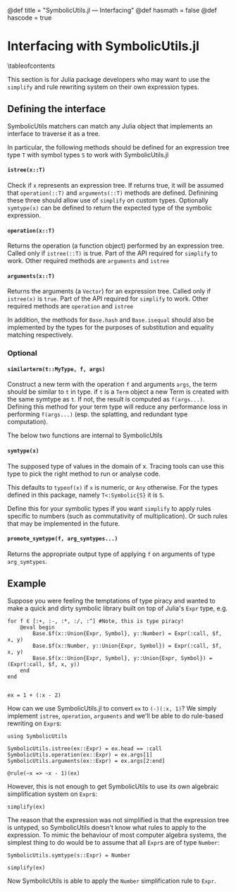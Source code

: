 @def title = "SymbolicUtils.jl — Interfacing"
@def hasmath = false
@def hascode = true
<!-- Note: by default hasmath == true and hascode == false. You can change this in
the config file by setting hasmath = false for instance and just setting it to true
where appropriate -->

# Interfacing with SymbolicUtils.jl

\tableofcontents <!-- you can use \toc as well -->

This section is for Julia package developers who may want to use the `simplify` and rule rewriting system on their own expression types.

## Defining the interface

SymbolicUtils matchers can match any Julia object that implements an interface to traverse it as a tree.

In particular, the following methods should be defined for an expression tree type `T` with symbol types `S` to  work
with SymbolicUtils.jl

#### `istree(x::T)`

Check if `x` represents an expression tree. If returns true,
it will be assumed that `operation(::T)` and `arguments(::T)`
methods are defined. Definining these three should allow use
of `simplify` on custom types. Optionally `symtype(x)` can be
defined to return the expected type of the symbolic expression.

#### `operation(x::T)`

Returns the operation (a function object) performed by an expression
tree. Called only if `istree(::T)` is true. Part of the API required
for `simplify` to work. Other required methods are `arguments` and `istree`

#### `arguments(x::T)`

Returns the arguments (a `Vector`) for an expression tree.
Called only if `istree(x)` is `true`. Part of the API required
for `simplify` to work. Other required methods are `operation` and `istree`

In addition, the methods for `Base.hash` and `Base.isequal` should also be implemented by the types for the purposes of substitution and equality matching respectively.

### Optional

#### `similarterm(t::MyType, f, args)`

Construct a new term with the operation `f` and arguments `args`, the term should be similar to `t` in type. if `t` is a `Term` object a new Term is created with the same symtype as `t`. If not, the result is computed as `f(args...)`. Defining this method for your term type will reduce any performance loss in performing `f(args...)` (esp. the splatting, and redundant type computation).

The below two functions are internal to SymbolicUtils

#### `symtype(x)`

The supposed type of values in the domain of x. Tracing tools can use this type to
pick the right method to run or analyse code.

This defaults to `typeof(x)` if `x` is numeric, or `Any` otherwise.
For the types defined in this package, namely `T<:Symbolic{S}` it is `S`.

Define this for your symbolic types if you want `simplify` to apply rules
specific to numbers (such as commutativity of multiplication). Or such
rules that may be implemented in the future.

#### `promote_symtype(f, arg_symtypes...)`

Returns the appropriate output type of applying `f` on arguments of type `arg_symtypes`.

## Example

Suppose you were feeling the temptations of type piracy and wanted to make a quick and dirty
symbolic library built on top of Julia's `Expr` type, e.g.

```julia:piracy1
for f ∈ [:+, :-, :*, :/, :^] #Note, this is type piracy!
    @eval begin
        Base.$f(x::Union{Expr, Symbol}, y::Number) = Expr(:call, $f, x, y)
        Base.$f(x::Number, y::Union{Expr, Symbol}) = Expr(:call, $f, x, y)
        Base.$f(x::Union{Expr, Symbol}, y::Union{Expr, Symbol}) = (Expr(:call, $f, x, y))
    end
end


ex = 1 + (:x - 2)
```


How can we use SymbolicUtils.jl to convert `ex` to `(-)(:x, 1)`? We simply implement `istree`,
`operation`, `arguments` and we'll be able to do rule-based rewriting on `Expr`s:
```julia:piracy2
using SymbolicUtils

SymbolicUtils.istree(ex::Expr) = ex.head == :call
SymbolicUtils.operation(ex::Expr) = ex.args[1]
SymbolicUtils.arguments(ex::Expr) = ex.args[2:end]

@rule(~x => ~x - 1)(ex)
```

However, this is not enough to get SymbolicUtils to use its own algebraic simplification system on `Expr`s:
```julia:piracy3
simplify(ex)
```

The reason that the expression was not simplified is that the expression tree is untyped, so SymbolicUtils 
doesn't know what rules to apply to the expression. To mimic the behaviour of most computer algebra 
systems, the simplest thing to do would be to assume that all `Expr`s are of type `Number`:

```julia:piracy4
SymbolicUtils.symtype(s::Expr) = Number

simplify(ex)
```

Now SymbolicUtils is able to apply the `Number` simplification rule to `Expr`.
